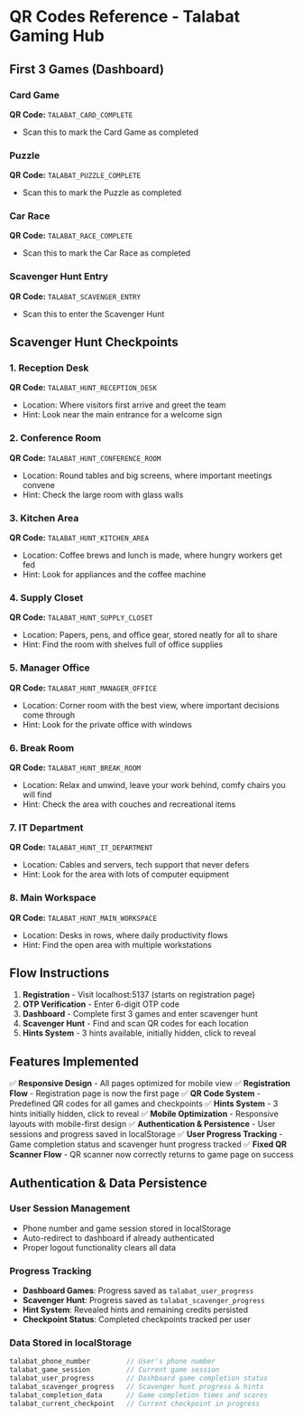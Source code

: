 # QR Codes Reference - Talabat Gaming Hub

## First 3 Games (Dashboard)

### Card Game
**QR Code:** `TALABAT_CARD_COMPLETE`
- Scan this to mark the Card Game as completed

### Puzzle
**QR Code:** `TALABAT_PUZZLE_COMPLETE`
- Scan this to mark the Puzzle as completed

### Car Race
**QR Code:** `TALABAT_RACE_COMPLETE`
- Scan this to mark the Car Race as completed

### Scavenger Hunt Entry
**QR Code:** `TALABAT_SCAVENGER_ENTRY`
- Scan this to enter the Scavenger Hunt

## Scavenger Hunt Checkpoints

### 1. Reception Desk
**QR Code:** `TALABAT_HUNT_RECEPTION_DESK`
- Location: Where visitors first arrive and greet the team
- Hint: Look near the main entrance for a welcome sign

### 2. Conference Room  
**QR Code:** `TALABAT_HUNT_CONFERENCE_ROOM`
- Location: Round tables and big screens, where important meetings convene
- Hint: Check the large room with glass walls

### 3. Kitchen Area
**QR Code:** `TALABAT_HUNT_KITCHEN_AREA`
- Location: Coffee brews and lunch is made, where hungry workers get fed
- Hint: Look for appliances and the coffee machine

### 4. Supply Closet
**QR Code:** `TALABAT_HUNT_SUPPLY_CLOSET`
- Location: Papers, pens, and office gear, stored neatly for all to share
- Hint: Find the room with shelves full of office supplies

### 5. Manager Office
**QR Code:** `TALABAT_HUNT_MANAGER_OFFICE`
- Location: Corner room with the best view, where important decisions come through
- Hint: Look for the private office with windows

### 6. Break Room
**QR Code:** `TALABAT_HUNT_BREAK_ROOM`
- Location: Relax and unwind, leave your work behind, comfy chairs you will find
- Hint: Check the area with couches and recreational items

### 7. IT Department
**QR Code:** `TALABAT_HUNT_IT_DEPARTMENT`
- Location: Cables and servers, tech support that never defers
- Hint: Look for the area with lots of computer equipment

### 8. Main Workspace
**QR Code:** `TALABAT_HUNT_MAIN_WORKSPACE`
- Location: Desks in rows, where daily productivity flows
- Hint: Find the open area with multiple workstations

## Flow Instructions

1. **Registration** - Visit localhost:5137 (starts on registration page)
2. **OTP Verification** - Enter 6-digit OTP code
3. **Dashboard** - Complete first 3 games and enter scavenger hunt
4. **Scavenger Hunt** - Find and scan QR codes for each location
5. **Hints System** - 3 hints available, initially hidden, click to reveal

## Features Implemented

✅ **Responsive Design** - All pages optimized for mobile view
✅ **Registration Flow** - Registration page is now the first page
✅ **QR Code System** - Predefined QR codes for all games and checkpoints
✅ **Hints System** - 3 hints initially hidden, click to reveal
✅ **Mobile Optimization** - Responsive layouts with mobile-first design
✅ **Authentication & Persistence** - User sessions and progress saved in localStorage
✅ **User Progress Tracking** - Game completion status and scavenger hunt progress tracked
✅ **Fixed QR Scanner Flow** - QR scanner now correctly returns to game page on success

## Authentication & Data Persistence

### User Session Management
- Phone number and game session stored in localStorage
- Auto-redirect to dashboard if already authenticated
- Proper logout functionality clears all data

### Progress Tracking
- **Dashboard Games**: Progress saved as `talabat_user_progress`
- **Scavenger Hunt**: Progress saved as `talabat_scavenger_progress`
- **Hint System**: Revealed hints and remaining credits persisted
- **Checkpoint Status**: Completed checkpoints tracked per user

### Data Stored in localStorage
```javascript
talabat_phone_number         // User's phone number
talabat_game_session         // Current game session
talabat_user_progress        // Dashboard game completion status
talabat_scavenger_progress   // Scavenger hunt progress & hints
talabat_completion_data      // Game completion times and scores
talabat_current_checkpoint   // Current checkpoint in progress
```
